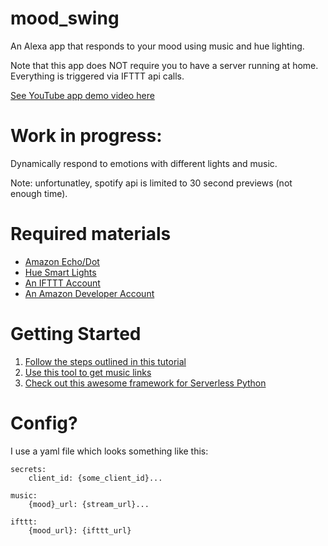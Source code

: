 # mood_swing
An Alexa app that responds to your mood using music and hue lighting.

Note that this app does NOT require you to have a server running at home. Everything is triggered via IFTTT api calls.

[See YouTube app demo video here](https://youtu.be/Mb2C52gFPsM)

# Work in progress:
Dynamically respond to emotions with different lights and music.

Note: unfortunatley, spotify api is limited to 30 second previews (not enough time).

# Required materials
* [Amazon Echo/Dot](https://www.amazon.com/dp/product/B00X4WHP5E/ref=EchoCP_dt_tile_text)
* [Hue Smart Lights](https://www.amazon.com/gp/product/B06Y3QXSGX/ref=oh_aui_search_detailpage?ie=UTF8&psc=1)
* [An IFTTT Account](https://ifttt.com/discover)
* [An Amazon Developer Account](https://developer.amazon.com/)

# Getting Started
1. [Follow the steps outlined in this tutorial](https://developer.amazon.com/blogs/post/8e8ad73a-99e9-4c0f-a7b3-60f92287b0bf/new-alexa-tutorial-deploy-flask-ask-skills-to-aws-lambda-with-zappa)
2. [Use this tool to get music links](https://www.wonderplugin.com/online-tools/google-drive-direct-link-generator/)
3. [Check out this awesome framework for Serverless Python](https://github.com/Miserlou/Zappa)

# Config?
I use a yaml file which looks something like this:
```
secrets:
    client_id: {some_client_id}...

music:
    {mood}_url: {stream_url}...

ifttt:
    {mood_url}: {ifttt_url}
```
